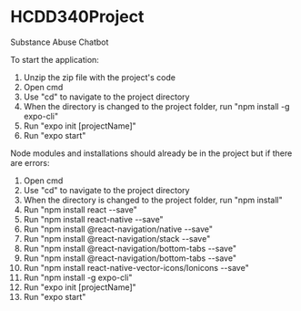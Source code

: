 # HCDD340Project
Substance Abuse Chatbot

To start the application:
1. Unzip the zip file with the project's code
2. Open cmd
3. Use "cd" to navigate to the project directory
4. When the directory is changed to the project folder, run "npm install -g expo-cli"
5. Run "expo init [projectName]"
6. Run "expo start"

Node modules and installations should already be in the project but if there are errors:
1. Open cmd
2. Use "cd" to navigate to the project directory
3. When the directory is changed to the project folder, run "npm install"
4. Run "npm install react --save"
5. Run "npm install react-native --save"
6. Run "npm install @react-navigation/native --save"
7. Run "npm install @react-navigation/stack --save"
8. Run "npm install @react-navigation/bottom-tabs --save"
9. Run "npm install @react-navigation/bottom-tabs --save"
10. Run "npm install react-native-vector-icons/Ionicons --save"
11. Run "npm install -g expo-cli"
12. Run "expo init [projectName]"
13. Run "expo start"
